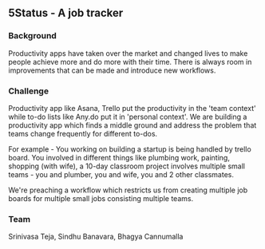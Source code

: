 5Status - A job tracker
-----------------------

### Background

Productivity apps have taken over the market and changed lives to make people achieve more and do more with their time. There is always room in improvements that can be made and introduce new workflows.

### Challenge

Productivity app like Asana, Trello put the productivity in the 'team context' while to-do lists like Any.do put it in 'personal context'. We are building a productivity app which finds a middle ground and address the problem that teams change frequently for different to-dos.

For example - You working on building a startup is being handled by trello board. You involved in different things like plumbing work, painting, shopping (with wife), a 10-day classroom project involves multiple small teams - you and plumber, you and wife, you and 2 other classmates.

We're preaching a workflow which restricts us from creating multiple job boards for multiple small jobs consisting multiple teams. 

### Team

Srinivasa Teja, Sindhu Banavara, Bhagya Cannumalla
